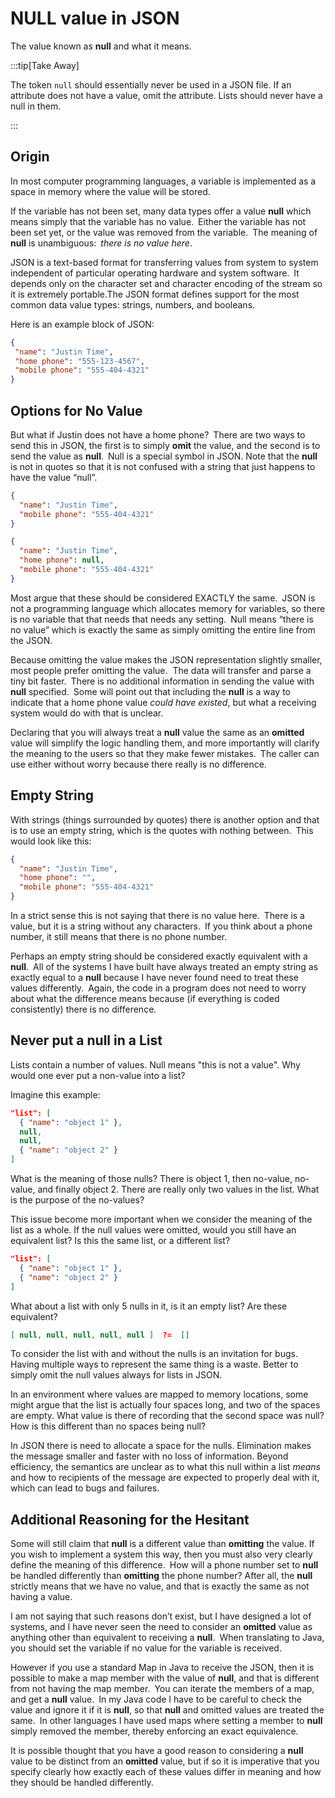 #  NULL value in JSON

The value known as **null** and what it means.

:::tip[Take Away]

The token `null` should essentially never be used in a JSON file.  If an attribute does not have a value, omit the attribute.  Lists should never have a null in them.

:::

## Origin

In most computer programming languages, a variable is implemented as a space in memory where the value will be stored.

If the variable has not been set, many data types offer a value **null** which means simply that the variable has no value. Either the variable has not been set yet, or the value was removed from the variable. The meaning of **null** is unambiguous: _there is no value here_.

JSON is a text-based format for transferring values from system to system independent of particular operating hardware and system software. It depends only on the character set and character encoding of the stream so it is extremely portable.The JSON format defines support for the most common data value types: strings, numbers, and booleans.

Here is an example block of JSON:

```json
{
 "name": "Justin Time",
 "home phone": "555-123-4567",
 "mobile phone": "555-404-4321"
}
```


## Options for No Value

But what if Justin does not have a home phone? There are two ways to send this in JSON, the first is to simply **omit** the value, and the second is to send the value as **null**. Null is a special symbol in JSON. Note that the **null** is not in quotes so that it is not confused with a string that just happens to have the value “null”.

```json
{
  "name": "Justin Time",
  "mobile phone": "555-404-4321"
}

{
  "name": "Justin Time",
  "home phone": null,
  "mobile phone": "555-404-4321"
}
```


Most argue that these should be considered EXACTLY the same. JSON is not a programming language which allocates memory for variables, so there is no variable that that needs that needs any setting. Null means “there is no value” which is exactly the same as simply omitting the entire line from the JSON.

Because omitting the value makes the JSON representation slightly smaller, most people prefer omitting the value.  The data will transfer and parse a tiny bit faster. There is no additional information in sending the value with **null** specified. Some will point out that including the **null** is a way to indicate that a home phone value _could have existed_, but what a receiving system would do with that is unclear.

Declaring that you will always treat a **null** value the same as an **omitted** value will simplify the logic handling them, and more importantly will clarify the meaning to the users so that they make fewer mistakes. The caller can use either without worry because there really is no difference.

## Empty String

With strings (things surrounded by quotes) there is another option and that is to use an empty string, which is the quotes with nothing between. This would look like this:

```json
{
  "name": "Justin Time",
  "home phone": "",
  "mobile phone": "555-404-4321"
}
```


In a strict sense this is not saying that there is no value here. There is a value, but it is a string without any characters. If you think about a phone number, it still means that there is no phone number.

Perhaps an empty string should be considered exactly equivalent with a **null**. All of the systems I have built have always treated an empty string as exactly equal to a **null** because I have never found need to treat these values differently. Again, the code in a program does not need to worry about what the difference means because (if everything is coded consistently) there is no difference.

## Never put a null in a List

Lists contain a number of values.  Null means "this is not a value".  Why would one ever put a non-value into a list?  

Imagine this example:

```json
"list": [
  { "name": "object 1" },
  null,
  null,
  { "name": "object 2" }
]
```

What is the meaning of those nulls?  There is object 1, then no-value, no-value, and finally object 2.  There are really only two values in the list.  What is the purpose of the no-values?

This issue become more important when we consider the meaning of the list as a whole.  If the null values were omitted, would you still have an equivalent list?  Is this the same list, or a different list?

```json
"list": [
  { "name": "object 1" },
  { "name": "object 2" }
]
```

What about a list with only 5 nulls in it, is it an empty list?  Are these equivalent?

```json
[ null, null, null, null, null ]  ?=  [] 
```

To consider the list with and without the nulls is an invitation for bugs.  Having multiple ways to represent the same thing is a waste.  Better to simply omit the null values always for lists in JSON.  

In an environment where values are mapped to memory locations, some might argue that the list is actually four spaces long, and two of the spaces are empty.  What value is there of recording that the second space was null?  How is this different than no spaces being null?

In JSON there is need to allocate a space for the nulls.  Elimination makes the message smaller and faster with no loss of information.  Beyond efficiency, the semantics are unclear as to what this null within a list _means_ and how to recipients of the message are expected to properly deal with it, which can lead to bugs and failures.

## Additional Reasoning for the Hesitant

Some will still claim that **null** is a different value than **omitting** the value. If you wish to implement a system this way, then you must also very clearly define the meaning of this difference. How will a phone number set to **null** be handled differently than **omitting** the phone number? After all, the **null** strictly means that we have no value, and that is exactly the same as not having a value.

I am not saying that such reasons don’t exist, but I have designed a lot of systems, and I have never seen the need to consider an **omitted** value as anything other than equivalent to receiving a **null**. When translating to Java, you should set the variable if no value for the variable is received.

However if you use a standard Map in Java to receive the JSON, then it is possible to make a map member with the value of **null**, and that is different from not having the map member. You can iterate the members of a map, and get a **null** value. In my Java code I have to be careful to check the value and ignore it if it is **null**, so that **null** and omitted values are treated the same. In other languages I have used maps where setting a member to **null** simply removed the member, thereby enforcing an exact equivalence.

It is possible thought that you have a good reason to considering a **null** value to be distinct from an **omitted** value, but if so it is imperative that you specify clearly how exactly each of these values differ in meaning and how they should be handled differently.